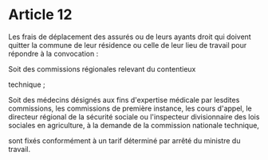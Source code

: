 # Article 12

Les frais de déplacement des assurés ou de leurs ayants droit qui doivent quitter la commune de leur résidence ou celle de leur lieu de travail pour répondre à la convocation :

Soit des commissions régionales relevant du contentieux

technique ;

Soit des médecins désignés aux fins d'expertise médicale par lesdites commissions, les commissions de première instance, les cours d'appel, le directeur régional de la sécurité sociale ou l'inspecteur divisionnaire des lois sociales en agriculture, à la demande de la commission nationale technique,

sont fixés conformément à un tarif déterminé par arrêté du ministre du travail.

